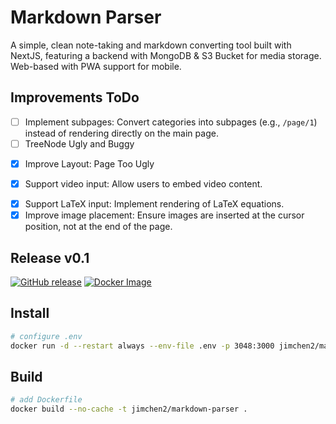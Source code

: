 # Markdown Parser

A simple, clean note-taking and markdown converting tool built with NextJS, featuring a backend with MongoDB & S3 Bucket for media storage. Web-based with PWA support for mobile.

## Improvements ToDo

<!-- - [ ] Address performance concerns: Optimize dynamic updating to handle large content more efficiently.
Deferred -->

- [ ] Implement subpages: Convert categories into subpages (e.g., `/page/1`) instead of rendering directly on the main page.
- [ ] TreeNode Ugly and Buggy
<!-- - [ ] Add Renameing
Deferred -->
- [x] Improve Layout: Page Too Ugly
<!-- - [ ] Enhance code formatting: Add syntax highlighting and a copy button for code blocks in HTML output.
Deferred -->
- [x] Support video input: Allow users to embed video content.
<!-- - [ ] Introduce private notes: Implement a three-tier password system (public view, private view, admin) for different access levels.
Deferred -->
- [x] Support LaTeX input: Implement rendering of LaTeX equations.
- [x] Improve image placement: Ensure images are inserted at the cursor position, not at the end of the page.

## Release v0.1

[![GitHub release](https://img.shields.io/github/v/release/jimchen2/markdown-parser?include_prereleases&logo=github)](https://github.com/jimchen2/markdown-parser/releases/tag/v0.1)
[![Docker Image](https://img.shields.io/badge/Docker-jimchen2%2Fmarkdown--parser-blue?logo=docker)](https://hub.docker.com/r/jimchen2/markdown-parser)

## Install

```sh
# configure .env
docker run -d --restart always --env-file .env -p 3048:3000 jimchen2/markdown-parser:latest
```

## Build

```sh
# add Dockerfile
docker build --no-cache -t jimchen2/markdown-parser .
```
